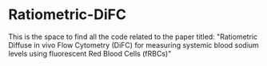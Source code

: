 # Ratiometric-DiFC
This is the space to find all the code related to the paper titled: "Ratiometric Diffuse in vivo Flow Cytometry (DiFC) for measuring systemic blood sodium levels using fluorescent Red Blood Cells (fRBCs)"
